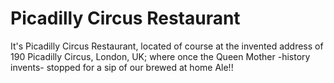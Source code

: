# Picadilly Circus Restaurant
It's Picadilly Circus Restaurant, located of course at 
the invented address of 190 Picadilly Circus, 
London, UK; where once the Queen Mother -history invents-
stopped for a sip of our brewed at home Ale!!
